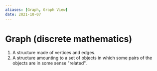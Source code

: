 ```yaml
---
aliases: [Graph, Graph View]
date: 2021-10-07
---
```


# Graph (discrete mathematics)
1. A structure made of vertices and edges.
2. A structure amounting to a set of objects in which some pairs of the objects are in some sense "related".